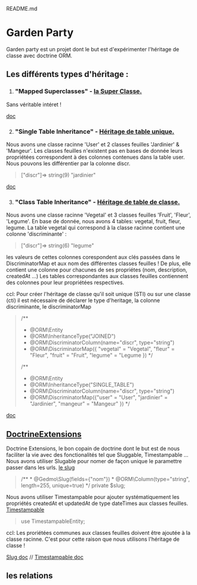 README.md

# Garden Party
Garden party est un projet dont le but est d'expérimenter l'héritage de classe avec doctrine ORM.

## Les différents types d'héritage :
1. ### "Mapped Superclasses" - [la Super Classe.](https://github.com/VirginieGodfrin/Garden-party/blob/master/src/Model/MappedSuperclassBase.php)

Sans véritable intéret !

[doc](https://www.doctrine-project.org/projects/doctrine-orm/en/2.6/reference/inheritance-mapping.html#mapped-superclasses)

2. ### "Single Table Inheritance" - [Héritage de table unique.](https://github.com/VirginieGodfrin/Garden-party/commit/96be21f8cec3c699b1a4715aa4df39494565e533)

Nous avons une classe racinne 'User' et 2 classes feuilles 'Jardinier' & 'Mangeur'. Les classes feuilles n'existent pas en bases de donnée leurs propriétées correspondent à des colonnes contenues dans la table user. Nous pouvons les différentier par la colonne discr.
>["discr"]=>
    string(9) "jardinier"

[doc](https://www.doctrine-project.org/projects/doctrine-orm/en/2.6/reference/inheritance-mapping.html#single-table-inheritance)

3. ### "Class Table Inheritance" - [Héritage de table de classe.](https://github.com/VirginieGodfrin/Garden-party/commit/c0e2faec9a6f5bec0483ddcc15351b3254ee03c7)

Nous avons une classe racinne 'Vegetal' et 3 classes feuilles 'Fruit', 'Fleur', 'Legume'.
En base de donnée, nous avons 4 tables: vegetal, fruit, fleur, legume.
La table vegetal qui correspond à la classe racinne contient une colonne 'discriminante' :
>["discr"]=>
       string(6) "legume"

les valeurs de cettes colonnes corespondent aux clés passées dans le DiscriminatorMap et aux nom des différentes classes feuilles ! De plus, elle contient une colonne pour chacunes de ses propriétes (nom, description, createdAt ...)
Les tables correspondantes aux classes feuilles contiennent des colonnes pour leur propriétées respectives.

ccl: Pour créer l'héritage de classe qu'il soit unique (STI) ou sur une classe (cti) il est nécessaire de déclarer le type d'heritage, la colonne discriminante, le discriminatorMap
>/**
> * @ORM\Entity
> * @ORM\InheritanceType("JOINED")
> * @ORM\DiscriminatorColumn(name="discr", type="string")
> * @ORM\DiscriminatorMap({ "vegetal" = "Vegetal", "fleur" = "Fleur", "fruit" = "Fruit", "legume" = "Legume })
> */
> 
> /**
> * @ORM\Entity
> * @ORM\InheritanceType("SINGLE_TABLE")
> * @ORM\DiscriminatorColumn(name="discr", type="string")
> * @ORM\DiscriminatorMap({"user" = "User", "jardinier" = "Jardinier", "mangeur" = "Mangeur" })
> */

[doc](https://www.doctrine-project.org/projects/doctrine-orm/en/2.6/reference/inheritance-mapping.html#class-table-inheritance)

## [DoctrineExtensions](https://symfony.com/doc/current/doctrine/common_extensions.html)
Doctrine Extensions, le bon copain de doctrine dont le but est de nous faciliter la vie avec des fonctionalités tel que Sluggable, Timestampable ...
Nous avons utiliser Slugable pour nomer de façon unique le paramettre passer dans les urls. [le slug](https://github.com/VirginieGodfrin/Garden-party/commit/211b17a80861f6d9709f1c61c4fbeb4756cdf87a)
>/**
     * @Gedmo\Slug(fields={"nom"})
     * @ORM\Column(type="string", length=255, unique=true)
     */
    private $slug;

Nous avons utiliser Timestampable pour ajouter systématiquement les propriétés createdAt et updatedAt de type dateTimes aux classes feuilles. [Timestampable](https://github.com/VirginieGodfrin/Garden-party/commit/e75afe45586b937a1377a6934c207c7bd34b97d7)
>use TimestampableEntity;

ccl: Les proriétées communes aux classes feuilles doivent être ajoutée à la classe racinne. C'est pour cette raison que nous utilisons l'héritage de classe !

[Slug doc](https://github.com/Atlantic18/DoctrineExtensions/blob/v2.4.x/doc/sluggable.md) // [Timestampable doc](https://github.com/Atlantic18/DoctrineExtensions/blob/v2.4.x/doc/timestampable.md)

##  les relations




